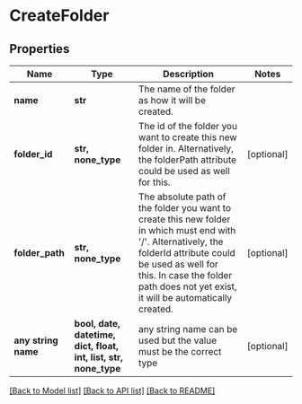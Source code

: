 # CreateFolder


## Properties
Name | Type | Description | Notes
------------ | ------------- | ------------- | -------------
**name** | **str** | The name of the folder as how it will be created. | 
**folder_id** | **str, none_type** | The id of the folder you want to create this new folder in. Alternatively, the folderPath attribute could be used as well for this. | [optional] 
**folder_path** | **str, none_type** | The absolute path of the folder you want to create this new folder in which must end with &#39;/&#39;. Alternatively, the folderId attribute could be used as well for this. In case the folder path does not yet exist, it will be automatically created. | [optional] 
**any string name** | **bool, date, datetime, dict, float, int, list, str, none_type** | any string name can be used but the value must be the correct type | [optional]

[[Back to Model list]](../README.md#documentation-for-models) [[Back to API list]](../README.md#documentation-for-api-endpoints) [[Back to README]](../README.md)


